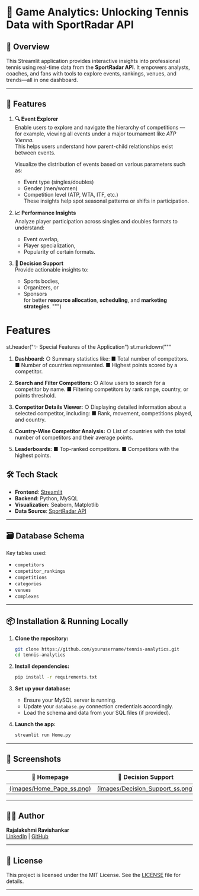 # 🎾 Game Analytics: Unlocking Tennis Data with SportRadar API

## 📌 Overview
This Streamlit application provides interactive insights into professional tennis using real-time data from the **SportRadar API**. It empowers analysts, coaches, and fans with tools to explore events, rankings, venues, and trends—all in one dashboard.

---

## 🚀 Features

1. **🔍 Event Explorer**  
   Enable users to explore and navigate the hierarchy of competitions — for example, viewing all events under a major tournament like *ATP Vienna*.  
   This helps users understand how parent-child relationships exist between events.

   Visualize the distribution of events based on various parameters such as:
   - Event type (singles/doubles)
   - Gender (men/women)
   - Competition level (ATP, WTA, ITF, etc.)  
   These insights help spot seasonal patterns or shifts in participation.

3. **📈 Performance Insights**  
   Analyze player participation across singles and doubles formats to understand:
   - Event overlap,
   - Player specialization,
   - Popularity of certain formats.

4. **🧩 Decision Support**  
   Provide actionable insights to:
   - Sports bodies,
   - Organizers, or
   - Sponsors  
   for better **resource allocation**, **scheduling**, and **marketing strategies**.
""")

# Features
st.header("✨ Special Features of the Application")
st.markdown("""
 
1.	**Dashboard:**
○	Summary statistics like:
■	Total number of competitors.
■	Number of countries represented.
■	Highest points scored by a competitor.
            
2.	**Search and Filter Competitors:**
○	Allow users to search for a competitor by name.
■	Filtering competitors by rank range, country, or points threshold.
            
3.	**Competitor Details Viewer:**
○	Displaying detailed information about a selected competitor, including:
■	Rank, movement, competitions played, and country.
            
4.	**Country-Wise Competitor Analysis:**
○	List of countries with the total number of competitors and their average points.
            
5.	**Leaderboards:** 
■	Top-ranked competitors.
■	Competitors with the highest points.

## 🛠️ Tech Stack

- **Frontend**: [Streamlit](https://streamlit.io)  
- **Backend**: Python, MySQL  
- **Visualization**: Seaborn, Matplotlib  
- **Data Source**: [SportRadar API](https://developer.sportradar.com/)

---

## 🗃️ Database Schema

Key tables used:
- `competitors`
- `competitor_rankings`
- `competitions`
- `categories`
- `venues`
- `complexes`

---

## 📦 Installation & Running Locally

1. **Clone the repository:**

    ```bash
    git clone https://github.com/yourusername/tennis-analytics.git
    cd tennis-analytics
    ```

2. **Install dependencies:**

    ```bash
    pip install -r requirements.txt
    ```

3. **Set up your database:**

   - Ensure your MySQL server is running.
   - Update your `database.py` connection credentials accordingly.
   - Load the schema and data from your SQL files (if provided).

4. **Launch the app:**

    ```bash
    streamlit run Home.py
    ```

---

## 📸 Screenshots

| 📍 Homepage | 🎯 Decision Support | 🏟️ Venue Insights |
|------------|--------------------|-------------------|
| [(images/Home_Page_ss.png)](https://github.com/RajiRavi72/SportsRadarProject/blob/main/images/Home_Page_ss.png?raw=true) | [(images/Decision_Support_ss.png)](https://github.com/RajiRavi72/SportsRadarProject/blob/main/images/Decision_Support_ss.png?raw=true) | [(images/Venue_Insights_ss.png)](https://github.com/RajiRavi72/SportsRadarProject/blob/main/images/Venue_Insights_ss.png?raw=true)|

---

## 🧑‍💻 Author

**Rajalakshmi Ravishankar**  
[LinkedIn](https://www.linkedin.com/in/rajalakshmi-ravishankar/) | [GitHub](https://github.com/RajiRavi72)

---

## 📄 License

This project is licensed under the MIT License. See the [LICENSE](LICENSE) file for details.

---

